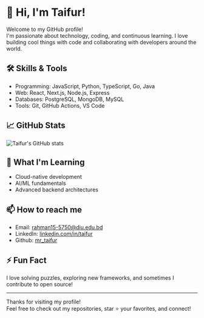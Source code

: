 # 👋 Hi, I'm Taifur!

Welcome to my GitHub profile!  
I'm passionate about technology, coding, and continuous learning. I love building cool things with code and collaborating with developers around the world.

## 🛠️ Skills & Tools

- Programming: JavaScript, Python, TypeScript, Go, Java
- Web: React, Next.js, Node.js, Express
- Databases: PostgreSQL, MongoDB, MySQL
- Tools: Git, GitHub Actions, VS Code

## 📈 GitHub Stats

![Taifur's GitHub stats](https://github-readme-stats.vercel.app/api?username=mr-taifur&show_icons=true&hide_title=true&count_private=true)

## 🌱 What I'm Learning

- Cloud-native development
- AI/ML fundamentals
- Advanced backend architectures

## 📫 How to reach me

- Email: rahman15-5750@diu.edu.bd
- LinkedIn: [linkedin.com/in/taifur](in/taifur-rahman-840b492b0)
- Github: [mr_taifur](https://github.com/mr-taifur)

## ⚡ Fun Fact

I love solving puzzles, exploring new frameworks, and sometimes I contribute to open source!

---

Thanks for visiting my profile!  
Feel free to check out my repositories, star ⭐ your favorites, and connect!
